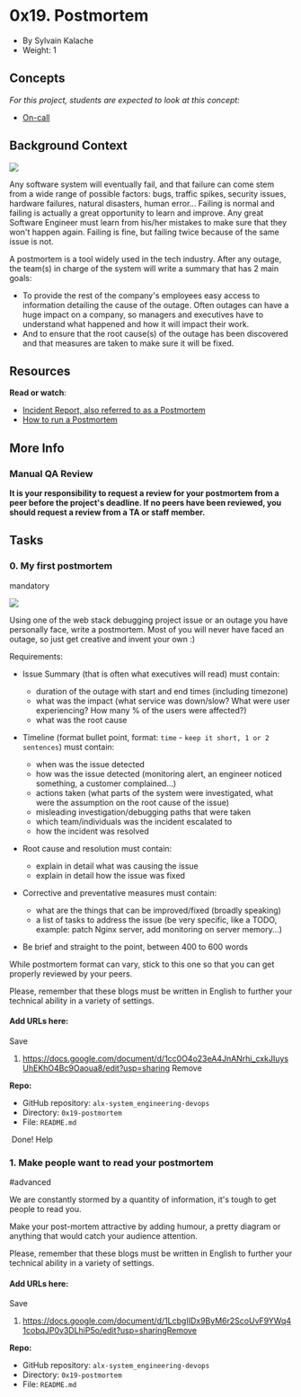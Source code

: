 0x19. Postmortem
================

-   By Sylvain Kalache
-   Weight: 1

Concepts
--------

*For this project, students are expected to look at this concept:*

-   [On-call](https://alx-intranet.hbtn.io/concepts/39)

Background Context
------------------

[![](https://s3.amazonaws.com/intranet-projects-files/holbertonschool-sysadmin_devops/294/tWUPWmR.png)](https://youtu.be/rp5cVMNmbro)[](http://savefrom.net/?url=https%3A%2F%2Fyoutu.be%2Frp5cVMNmbro&utm_source=userjs-chrome&utm_medium=extensions&utm_campaign=link_modifier "Obtenir un lien direct")

Any software system will eventually fail, and that failure can come stem from a wide range of possible factors: bugs, traffic spikes, security issues, hardware failures, natural disasters, human error... Failing is normal and failing is actually a great opportunity to learn and improve. Any great Software Engineer must learn from his/her mistakes to make sure that they won't happen again. Failing is fine, but failing twice because of the same issue is not.

A postmortem is a tool widely used in the tech industry. After any outage, the team(s) in charge of the system will write a summary that has 2 main goals:

-   To provide the rest of the company's employees easy access to information detailing the cause of the outage. Often outages can have a huge impact on a company, so managers and executives have to understand what happened and how it will impact their work.
-   And to ensure that the root cause(s) of the outage has been discovered and that measures are taken to make sure it will be fixed.

Resources
---------

**Read or watch**:

-   [Incident Report, also referred to as a Postmortem](https://alx-intranet.hbtn.io/rltoken/vkEjk-M6yBWW-wyB-7-I9Q "Incident Report, also referred to as a Postmortem")
-   [How to run a Postmortem](https://alx-intranet.hbtn.io/rltoken/pzE_VO7Bfe49K_MhkOyzdQ "How to run a Postmortem")

More Info
---------

### Manual QA Review

**It is your responsibility to request a review for your postmortem from a peer before the project's deadline. If no peers have been reviewed, you should request a review from a TA or staff member.**

Tasks
-----

### 0\. My first postmortem

mandatory

[![](https://s3.amazonaws.com/intranet-projects-files/holbertonschool-sysadmin_devops/294/pQ9YzVY.gif)](https://twitter.com/devopsreact/status/834887829486399488)

Using one of the web stack debugging project issue or an outage you have personally face, write a postmortem. Most of you will never have faced an outage, so just get creative and invent your own :)

Requirements:

-   Issue Summary (that is often what executives will read) must contain:
    -   duration of the outage with start and end times (including timezone)
    -   what was the impact (what service was down/slow? What were user experiencing? How many % of the users were affected?)
    -   what was the root cause
-   Timeline (format bullet point, format: `time` - `keep it short, 1 or 2 sentences`) must contain:

    -   when was the issue detected
    -   how was the issue detected (monitoring alert, an engineer noticed something, a customer complained...)
    -   actions taken (what parts of the system were investigated, what were the assumption on the root cause of the issue)
    -   misleading investigation/debugging paths that were taken
    -   which team/individuals was the incident escalated to
    -   how the incident was resolved
-   Root cause and resolution must contain:

    -   explain in detail what was causing the issue
    -   explain in detail how the issue was fixed
-   Corrective and preventative measures must contain:

    -   what are the things that can be improved/fixed (broadly speaking)
    -   a list of tasks to address the issue (be very specific, like a TODO, example: patch Nginx server, add monitoring on server memory...)
-   Be brief and straight to the point, between 400 to 600 words

While postmortem format can vary, stick to this one so that you can get properly reviewed by your peers.

Please, remember that these blogs must be written in English to further your technical ability in a variety of settings.

#### Add URLs here:

Save

1.  <https://docs.google.com/document/d/1cc0O4o23eA4JnANrhi_cxkJIuysUhEKhO4Bc9Oaoua8/edit?usp=sharing> Remove

**Repo:**

-   GitHub repository: `alx-system_engineering-devops`
-   Directory: `0x19-postmortem`
-   File: `README.md`

 Done! Help

### 1\. Make people want to read your postmortem

#advanced

We are constantly stormed by a quantity of information, it's tough to get people to read you.

Make your post-mortem attractive by adding humour, a pretty diagram or anything that would catch your audience attention.

Please, remember that these blogs must be written in English to further your technical ability in a variety of settings.

#### Add URLs here:

Save

1. https://docs.google.com/document/d/1LcbgIIDx9ByM6r2ScoUvF9YWq41cobqJP0v3DLhiP5o/edit?usp=sharingRemove

**Repo:**

-   GitHub repository: `alx-system_engineering-devops`
-   Directory: `0x19-postmortem`
-   File: `README.md`
